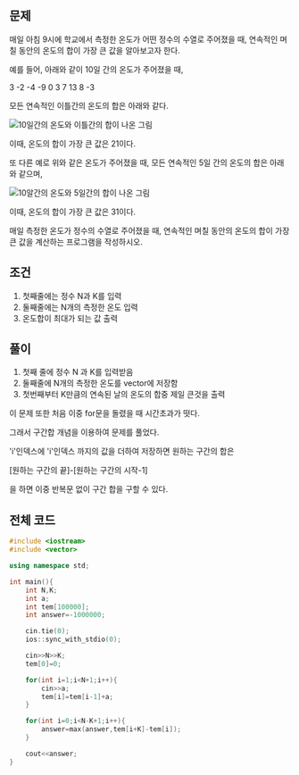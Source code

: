 ## 문제
매일 아침 9시에 학교에서 측정한 온도가 어떤 정수의 수열로 주어졌을 때, 연속적인 며칠 동안의 온도의 합이 가장 큰 값을 알아보고자 한다.

예를 들어, 아래와 같이 10일 간의 온도가 주어졌을 때,

3 -2 -4 -9 0 3 7 13 8 -3

모든 연속적인 이틀간의 온도의 합은 아래와 같다.

![10일간의 온도와 이틀간의 합이 나온 그림](https://upload.acmicpc.net/563b6bfd-12ff-4275-a869-90fdd43b6deb/-/preview/)

이때, 온도의 합이 가장 큰 값은 21이다.

또 다른 예로 위와 같은 온도가 주어졌을 때, 모든 연속적인 5일 간의 온도의 합은 아래와 같으며,

![10알간의 온도와 5일간의 합이 나온 그림](https://upload.acmicpc.net/cb8d846c-2f90-475a-8901-1fb69de87397/-/preview/)


이때, 온도의 합이 가장 큰 값은 31이다.

매일 측정한 온도가 정수의 수열로 주어졌을 때, 연속적인 며칠 동안의 온도의 합이 가장 큰 값을 계산하는 프로그램을 작성하시오.
## 조건
1. 첫째줄에는 정수 N과 K를 입력
2. 둘째줄에는 N개의 측정한 온도 입력
3. 온도합이 최대가 되는 값 출력
## 풀이
1. 첫째 줄에 정수 N 과 K를 입력받음
2. 둘째줄에 N개의 측정한 온도를 vector에 저장함
3. 첫번째부터 K만큼의 연속된 날의 온도의 합중 제일 큰것을 출력

이 문제 또한 처음 이중 for문을 돌렸을 때 시간초과가 떳다.

그래서 구간합 개념을 이용하여 문제를 풀었다.

'i'인덱스에 'i'인덱스 까지의 값을 더하여 저장하면 원하는 구간의 합은

[원하는 구간의 끝]-[원하는 구간의 시작-1]

을 하면 이중 반복문 없이 구간 합을 구할 수 있다.
## 전체 코드
```cpp
#include <iostream>
#include <vector>

using namespace std;

int main(){
    int N,K;
    int a;
    int tem[100000];
    int answer=-1000000;

    cin.tie(0);
    ios::sync_with_stdio(0);

    cin>>N>>K;
    tem[0]=0;

    for(int i=1;i<N+1;i++){
        cin>>a;
        tem[i]=tem[i-1]+a;
    }

    for(int i=0;i<N-K+1;i++){
        answer=max(answer,tem[i+K]-tem[i]);
    }

    cout<<answer;
}
```